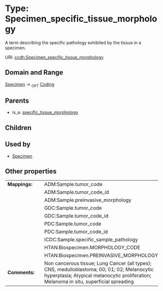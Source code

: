 
# Type: Specimen_specific_tissue_morphology


A term describing the specific pathology exhibited by the tissue in a specimen.

URI: [ccdh:Specimen_specific_tissue_morphology](https://ccdh.example.org/ccdh/Specimen_specific_tissue_morphology)


## Domain and Range

[Specimen](Specimen.md) ->  <sub>OPT</sub> [Coding](Coding.md)

## Parents

 *  is_a: [specific_tissue_morphology](specific_tissue_morphology.md)

## Children


## Used by

 * [Specimen](Specimen.md)

## Other properties

|  |  |  |
| --- | --- | --- |
| **Mappings:** | | ADM:Sample.tumor_code |
|  | | ADM:Sample.tumor_code_id |
|  | | ADM:Sample.preinvasive_morphology |
|  | | GDC:Sample.tumor_code |
|  | | GDC:Sample.tumor_code_id |
|  | | PDC:Sample.tumor_code |
|  | | PDC:Sample.tumor_code_id |
|  | | ICDC:Sample.specific_sample_pathology |
|  | | HTAN:Biospecimen.MORPHOLOGY_CODE |
|  | | HTAN:Biospecimen.PREINVASIVE_MORPHOLOGY |
| **Comments:** | | Non cancerous tissue; Lung Cancer (all types); CNS, medulloblastoma; 00;  01;  02; Melanocytic hyperplasia; Atypical melanocytic proliferation; Melanoma in situ, superficial spreading |

